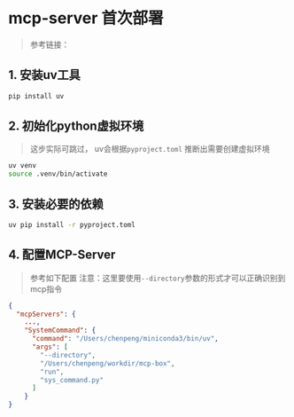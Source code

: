 # mcp-server 首次部署

> 参考链接： 

## 1. 安装uv工具

```bash
pip install uv
```

## 2. 初始化python虚拟环境

> 这步实际可跳过， uv会根据`pyproject.toml` 推断出需要创建虚拟环境

```bash
uv venv
source .venv/bin/activate
```

## 3. 安装必要的依赖

```bash
uv pip install -r pyproject.toml
```

## 4. 配置MCP-Server

> 参考如下配置
> 注意：这里要使用`--directory`参数的形式才可以正确识别到mcp指令

```json
{
  "mcpServers": {
    ...,
    "SystemCommand": {
      "command": "/Users/chenpeng/miniconda3/bin/uv",
      "args": [
        "--directory",
        "/Users/chenpeng/workdir/mcp-box",
        "run",
        "sys_command.py"
      ]
    }
}
```